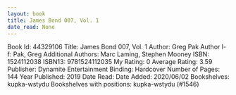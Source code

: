 ```yaml
---
layout: book
title: James Bond 007, Vol. 1
date_read: None
---
```


Book Id: 44329106
Title: James Bond 007, Vol. 1
Author: Greg Pak
Author l-f: Pak, Greg
Additional Authors: Marc Laming, Stephen Mooney
ISBN: 1524112038
ISBN13: 9781524112035
My Rating: 0
Average Rating: 3.59
Publisher: Dynamite Entertainment
Binding: Hardcover
Number of Pages: 144
Year Published: 2019
Date Read: 
Date Added: 2020/06/02
Bookshelves: kupka-wstydu
Bookshelves with positions: kupka-wstydu (#1546)

